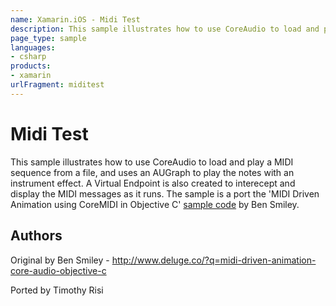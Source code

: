 ```yaml
---
name: Xamarin.iOS - Midi Test
description: This sample illustrates how to use CoreAudio to load and play a MIDI sequence from a file, and uses an AUGraph to play the notes with an instrument...
page_type: sample
languages:
- csharp
products:
- xamarin
urlFragment: miditest
---
```

# Midi Test

This sample illustrates how to use CoreAudio to load and play a MIDI sequence from a file, and uses an AUGraph to play the notes with an instrument effect.  A Virtual Endpoint is also created to interecept and display the MIDI messages as it runs.  The sample is a port the 'MIDI Driven Animation using CoreMIDI in Objective C' [sample code](http://www.deluge.co/?q=midi-driven-animation-core-audio-objective-c) by Ben Smiley.

## Authors

Original by Ben Smiley - http://www.deluge.co/?q=midi-driven-animation-core-audio-objective-c

Ported by Timothy Risi
